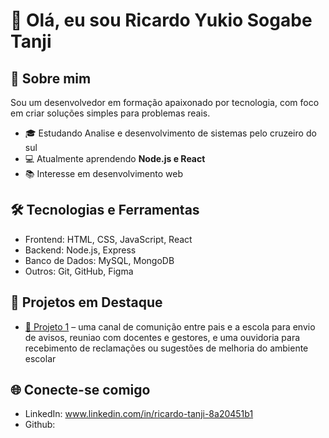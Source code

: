 # 👋 Olá, eu sou Ricardo Yukio Sogabe Tanji  

## 🚀 Sobre mim
Sou um desenvolvedor em formação apaixonado por tecnologia, com foco em criar soluções simples para problemas reais.  

- 🎓 Estudando Analise e desenvolvimento de sistemas pelo cruzeiro do sul  
- 💻 Atualmente aprendendo **Node.js e React**  
- 📚 Interesse em desenvolvimento web   

## 🛠️ Tecnologias e Ferramentas
- Frontend: HTML, CSS, JavaScript, React  
- Backend: Node.js, Express  
- Banco de Dados: MySQL, MongoDB  
- Outros: Git, GitHub, Figma  

## 📂 Projetos em Destaque
- [📌 Projeto 1](README.md) – uma canal de comunição entre pais e a escola para envio de avisos, reuniao com docentes e gestores, e uma ouvidoria para recebimento de reclamações ou sugestões de melhoria do ambiente escolar
   
## 🌐 Conecte-se comigo
- LinkedIn: www.linkedin.com/in/ricardo-tanji-8a20451b1
- Github: 

